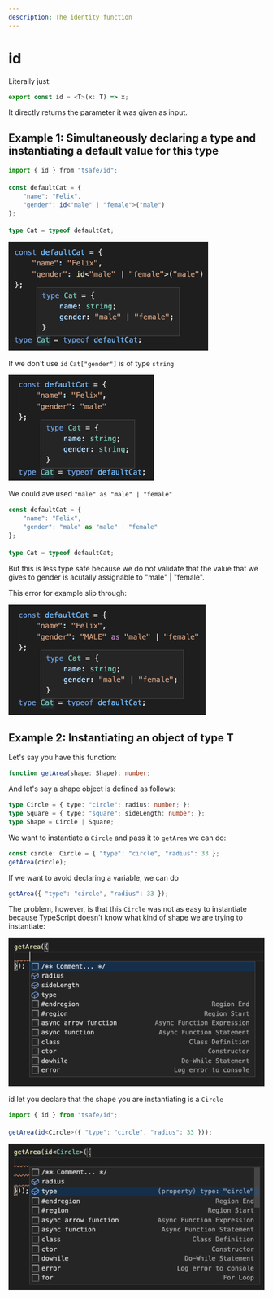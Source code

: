 ```yaml
---
description: The identity function
---
```


# id

Literally just:

```typescript
export const id = <T>(x: T) => x;
```

It directly returns the parameter it was given as input.

## Example 1: Simultaneously declaring a type and instantiating a default value for this type

```typescript
import { id } from "tsafe/id";

const defaultCat = {
    "name": "Felix",
    "gender": id<"male" | "female">("male")
};

type Cat = typeof defaultCat;
```

![Cat\[&quot;gender&quot;\] is &quot;male&quot; \| &quot;female&quot;](.gitbook/assets/image%20%283%29.png)

If we don't use `id` `Cat["gender"]` is of type `string`

![Cat\[&quot;gender&quot;\] is string](.gitbook/assets/image%20%284%29.png)

We could ave used `"male" as "male" | "female"` 

```typescript
const defaultCat = {
    "name": "Felix",
    "gender": "male" as "male" | "female"
};

type Cat = typeof defaultCat;
```

But this is less type safe because we do not validate that the value that we gives to gender is acutally assignable to "male" \| "female". 

This error for example slip through:

![&quot;MALE&quot; is all caps, which should be a typing error](.gitbook/assets/image%20%285%29.png)

## Example 2: Instantiating an object of type T

Let's say you have this function: 

```typescript
function getArea(shape: Shape): number;
```

And let's say a shape object is defined as follows:

```typescript
type Circle = { type: "circle"; radius: number; };
type Square = { type: "square"; sideLength: number; };
type Shape = Circle | Square;
```

We want to instantiate a `Circle` and pass it to `getArea` we can do:

```typescript
const circle: Circle = { "type": "circle", "radius": 33 };
getArea(circle);
```

If we want to avoid declaring a variable, we can do 

```typescript
getArea({ "type": "circle", "radius": 33 });
```

The problem, however, is that this `Circle` was not as easy to instantiate because TypeScript doesn’t know what kind of shape we are trying to instantiate:

![Every possible properties are listed](.gitbook/assets/image%20%281%29.png)

id let you declare that the shape you are instantiating is a `Circle`

```typescript
import { id } from "tsafe/id";

getArea(id<Circle>({ "type": "circle", "radius": 33 }));
```

![TypeScript knows we are instantiating a Circle](.gitbook/assets/image%20%282%29.png)

